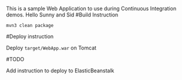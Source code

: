 This is a sample Web Application to use during Continuous Integration demos.
Hello  Sunny and Sid
#Build Instruction





```
mvn3 clean package
```



#Deploy instruction



Deploy ```target/WebApp.war``` on Tomcat
 
#TODO
 
Add instruction to deploy to ElasticBeanstalk
